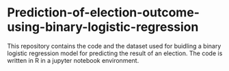 # Prediction-of-election-outcome-using-binary-logistic-regression
This repository contains the code and the dataset used for buidling a binary logistic regression model for predicting the result of an election. The code is written in R in a jupyter notebook environment.
